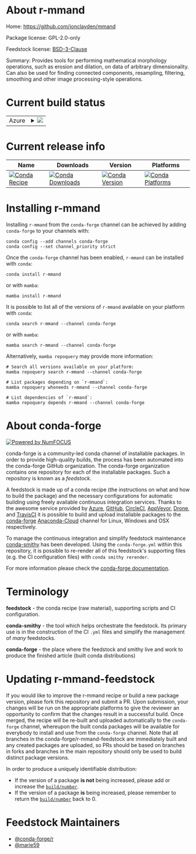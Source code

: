 About r-mmand
=============

Home: https://github.com/jonclayden/mmand

Package license: GPL-2.0-only

Feedstock license: [BSD-3-Clause](https://github.com/conda-forge/r-mmand-feedstock/blob/main/LICENSE.txt)

Summary: Provides tools for performing mathematical morphology operations, such as erosion and dilation, on data of arbitrary dimensionality. Can also be used for finding connected components, resampling, filtering, smoothing and other image processing-style operations.

Current build status
====================


<table>
    
  <tr>
    <td>Azure</td>
    <td>
      <details>
        <summary>
          <a href="https://dev.azure.com/conda-forge/feedstock-builds/_build/latest?definitionId=16229&branchName=main">
            <img src="https://dev.azure.com/conda-forge/feedstock-builds/_apis/build/status/r-mmand-feedstock?branchName=main">
          </a>
        </summary>
        <table>
          <thead><tr><th>Variant</th><th>Status</th></tr></thead>
          <tbody><tr>
              <td>linux_64_r_base4.0</td>
              <td>
                <a href="https://dev.azure.com/conda-forge/feedstock-builds/_build/latest?definitionId=16229&branchName=main">
                  <img src="https://dev.azure.com/conda-forge/feedstock-builds/_apis/build/status/r-mmand-feedstock?branchName=main&jobName=linux&configuration=linux_64_r_base4.0" alt="variant">
                </a>
              </td>
            </tr><tr>
              <td>linux_64_r_base4.1</td>
              <td>
                <a href="https://dev.azure.com/conda-forge/feedstock-builds/_build/latest?definitionId=16229&branchName=main">
                  <img src="https://dev.azure.com/conda-forge/feedstock-builds/_apis/build/status/r-mmand-feedstock?branchName=main&jobName=linux&configuration=linux_64_r_base4.1" alt="variant">
                </a>
              </td>
            </tr><tr>
              <td>osx_64_r_base4.0</td>
              <td>
                <a href="https://dev.azure.com/conda-forge/feedstock-builds/_build/latest?definitionId=16229&branchName=main">
                  <img src="https://dev.azure.com/conda-forge/feedstock-builds/_apis/build/status/r-mmand-feedstock?branchName=main&jobName=osx&configuration=osx_64_r_base4.0" alt="variant">
                </a>
              </td>
            </tr><tr>
              <td>osx_64_r_base4.1</td>
              <td>
                <a href="https://dev.azure.com/conda-forge/feedstock-builds/_build/latest?definitionId=16229&branchName=main">
                  <img src="https://dev.azure.com/conda-forge/feedstock-builds/_apis/build/status/r-mmand-feedstock?branchName=main&jobName=osx&configuration=osx_64_r_base4.1" alt="variant">
                </a>
              </td>
            </tr><tr>
              <td>win_64_r_base4.0</td>
              <td>
                <a href="https://dev.azure.com/conda-forge/feedstock-builds/_build/latest?definitionId=16229&branchName=main">
                  <img src="https://dev.azure.com/conda-forge/feedstock-builds/_apis/build/status/r-mmand-feedstock?branchName=main&jobName=win&configuration=win_64_r_base4.0" alt="variant">
                </a>
              </td>
            </tr><tr>
              <td>win_64_r_base4.1</td>
              <td>
                <a href="https://dev.azure.com/conda-forge/feedstock-builds/_build/latest?definitionId=16229&branchName=main">
                  <img src="https://dev.azure.com/conda-forge/feedstock-builds/_apis/build/status/r-mmand-feedstock?branchName=main&jobName=win&configuration=win_64_r_base4.1" alt="variant">
                </a>
              </td>
            </tr>
          </tbody>
        </table>
      </details>
    </td>
  </tr>
</table>

Current release info
====================

| Name | Downloads | Version | Platforms |
| --- | --- | --- | --- |
| [![Conda Recipe](https://img.shields.io/badge/recipe-r--mmand-green.svg)](https://anaconda.org/conda-forge/r-mmand) | [![Conda Downloads](https://img.shields.io/conda/dn/conda-forge/r-mmand.svg)](https://anaconda.org/conda-forge/r-mmand) | [![Conda Version](https://img.shields.io/conda/vn/conda-forge/r-mmand.svg)](https://anaconda.org/conda-forge/r-mmand) | [![Conda Platforms](https://img.shields.io/conda/pn/conda-forge/r-mmand.svg)](https://anaconda.org/conda-forge/r-mmand) |

Installing r-mmand
==================

Installing `r-mmand` from the `conda-forge` channel can be achieved by adding `conda-forge` to your channels with:

```
conda config --add channels conda-forge
conda config --set channel_priority strict
```

Once the `conda-forge` channel has been enabled, `r-mmand` can be installed with `conda`:

```
conda install r-mmand
```

or with `mamba`:

```
mamba install r-mmand
```

It is possible to list all of the versions of `r-mmand` available on your platform with `conda`:

```
conda search r-mmand --channel conda-forge
```

or with `mamba`:

```
mamba search r-mmand --channel conda-forge
```

Alternatively, `mamba repoquery` may provide more information:

```
# Search all versions available on your platform:
mamba repoquery search r-mmand --channel conda-forge

# List packages depending on `r-mmand`:
mamba repoquery whoneeds r-mmand --channel conda-forge

# List dependencies of `r-mmand`:
mamba repoquery depends r-mmand --channel conda-forge
```


About conda-forge
=================

[![Powered by
NumFOCUS](https://img.shields.io/badge/powered%20by-NumFOCUS-orange.svg?style=flat&colorA=E1523D&colorB=007D8A)](https://numfocus.org)

conda-forge is a community-led conda channel of installable packages.
In order to provide high-quality builds, the process has been automated into the
conda-forge GitHub organization. The conda-forge organization contains one repository
for each of the installable packages. Such a repository is known as a *feedstock*.

A feedstock is made up of a conda recipe (the instructions on what and how to build
the package) and the necessary configurations for automatic building using freely
available continuous integration services. Thanks to the awesome service provided by
[Azure](https://azure.microsoft.com/en-us/services/devops/), [GitHub](https://github.com/),
[CircleCI](https://circleci.com/), [AppVeyor](https://www.appveyor.com/),
[Drone](https://cloud.drone.io/welcome), and [TravisCI](https://travis-ci.com/)
it is possible to build and upload installable packages to the
[conda-forge](https://anaconda.org/conda-forge) [Anaconda-Cloud](https://anaconda.org/)
channel for Linux, Windows and OSX respectively.

To manage the continuous integration and simplify feedstock maintenance
[conda-smithy](https://github.com/conda-forge/conda-smithy) has been developed.
Using the ``conda-forge.yml`` within this repository, it is possible to re-render all of
this feedstock's supporting files (e.g. the CI configuration files) with ``conda smithy rerender``.

For more information please check the [conda-forge documentation](https://conda-forge.org/docs/).

Terminology
===========

**feedstock** - the conda recipe (raw material), supporting scripts and CI configuration.

**conda-smithy** - the tool which helps orchestrate the feedstock.
                   Its primary use is in the construction of the CI ``.yml`` files
                   and simplify the management of *many* feedstocks.

**conda-forge** - the place where the feedstock and smithy live and work to
                  produce the finished article (built conda distributions)


Updating r-mmand-feedstock
==========================

If you would like to improve the r-mmand recipe or build a new
package version, please fork this repository and submit a PR. Upon submission,
your changes will be run on the appropriate platforms to give the reviewer an
opportunity to confirm that the changes result in a successful build. Once
merged, the recipe will be re-built and uploaded automatically to the
`conda-forge` channel, whereupon the built conda packages will be available for
everybody to install and use from the `conda-forge` channel.
Note that all branches in the conda-forge/r-mmand-feedstock are
immediately built and any created packages are uploaded, so PRs should be based
on branches in forks and branches in the main repository should only be used to
build distinct package versions.

In order to produce a uniquely identifiable distribution:
 * If the version of a package **is not** being increased, please add or increase
   the [``build/number``](https://docs.conda.io/projects/conda-build/en/latest/resources/define-metadata.html#build-number-and-string).
 * If the version of a package **is** being increased, please remember to return
   the [``build/number``](https://docs.conda.io/projects/conda-build/en/latest/resources/define-metadata.html#build-number-and-string)
   back to 0.

Feedstock Maintainers
=====================

* [@conda-forge/r](https://github.com/conda-forge/r/)
* [@marie59](https://github.com/marie59/)

